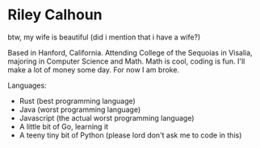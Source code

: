 # Riley Calhoun
btw, my wife is beautiful (did i mention that i have a wife?)

Based in Hanford, California. Attending College of the Sequoias in Visalia, majoring in Computer Science and Math.
Math is cool, coding is fun. I'll make a lot of money some day. For now I am broke.

Languages:
- Rust (best programming language)
- Java (worst programming language)
- Javascript (the actual worst programming language)
- A little bit of Go, learning it
- A teeny tiny bit of Python (please lord don't ask me to code in this)
